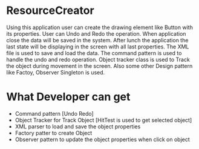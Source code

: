 # ResourceCreator

Using this application user can create the drawing element like Button with its properties. User can Undo and Redo the operation. When application close the data will be saved in the system. After lunch the application the last state will be displaying in the screen with all last properties. The XML file is used to save and load the data. The command pattern is used to handle the undo and redo operation. Object tracker class is used to Track the object during movement in the screen. Also some other Design pattern like Factoy, Observer Singleton is used.

# What Developer can get
- Command pattern [Undo Redo]
- Object Tracker for Track Object [HitTest is used to get selected object]
- XML parser to load and save the object properties
- Factory patter to create Object
- Observer pattern to update the object properties when click on object
